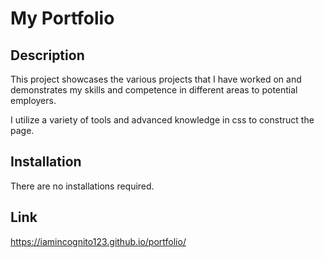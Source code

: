 # My Portfolio

## Description

This project showcases the various projects that I have worked on and demonstrates my skills and competence in different areas to potential employers.

I utilize a variety of tools and advanced knowledge in css to construct the page.

## Installation

There are no installations required.

## Link

https://iamincognito123.github.io/portfolio/